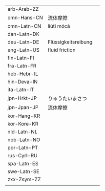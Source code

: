 | | | |
|-|-|-|
| arb-Arab-ZZ |  |  |
| cmn-Hans-CN | 流体摩擦 |  |
| cmn-Latn-CN | liútī mócā |  |
| dan-Latn-DK |  |  |
| deu-Latn-DE | Flüssigkeitsreibung |  |
| eng-Latn-US | fluid friction |  |
| fin-Latn-FI |  |  |
| fra-Latn-FR |  |  |
| heb-Hebr-IL |  |  |
| hin-Deva-IN |  |  |
| ita-Latn-IT |  |  |
| jpn-Hrkt-JP | りゅうたいまさつ |  |
| jpn-Jpan-JP | 流体摩擦 |  |
| kor-Hang-KR |  |  |
| kor-Kore-KR |  |  |
| nld-Latn-NL |  |  |
| nob-Latn-NO |  |  |
| por-Latn-PT |  |  |
| rus-Cyrl-RU |  |  |
| spa-Latn-ES |  |  |
| swe-Latn-SE |  |  |
| zxx-Zsym-ZZ |  |  |
|  |  |  |